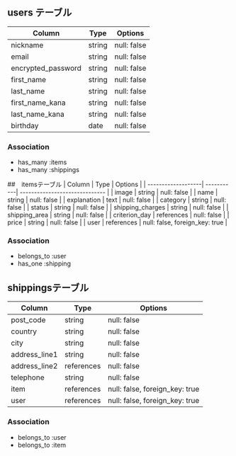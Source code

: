 ## users テーブル

| Column                   | Type   | Options     |
| ------------------------ | ------ | ----------- |
| nickname                 | string | null: false |
| email                    | string | null: false |
| encrypted_password       | string | null: false |
| first_name               | string | null: false |
| last_name                | string | null: false |
| first_name_kana          | string | null: false |
| last_name_kana           | string | null: false |
| birthday                 | date   | null: false |

### Association
- has_many :items
- has_many :shippings

##　itemsテーブル
| Column             | Type       | Options                        |
| -------------------| -----------| ------------------------------ |
| image              | string     | null: false                    |
| name               | string     | null: false                    |
| explanation        | text       | null: false                    |
| category           | string     | null: false                    |
| status             | string     | null: false                    |
| shipping_charges   | string     | null: false                    |
| shipping_area      | string     | null: false                    |
| criterion_day      | references | null: false                    |
| price              | string     | null: false                    |
| user               | references | null: false, foreign_key: true |

### Association
- belongs_to :user
- has_one :shipping

## shippingsテーブル
| Column             | Type       | Options                        |
| -------------------| -----------| ------------------------------ |
| post_code          | string     | null: false                    |
| country            | string     | null: false                    |
| city               | string     | null: false                    |
| address_line1      | string     | null: false                    |
| address_line2      | references | null: false                    |
| telephone          | string     | null: false                    |
| item               | references | null: false, foreign_key: true |
| user               | references | null: false, foreign_key: true |

### Association
- belongs_to :user
- belongs_to :item

